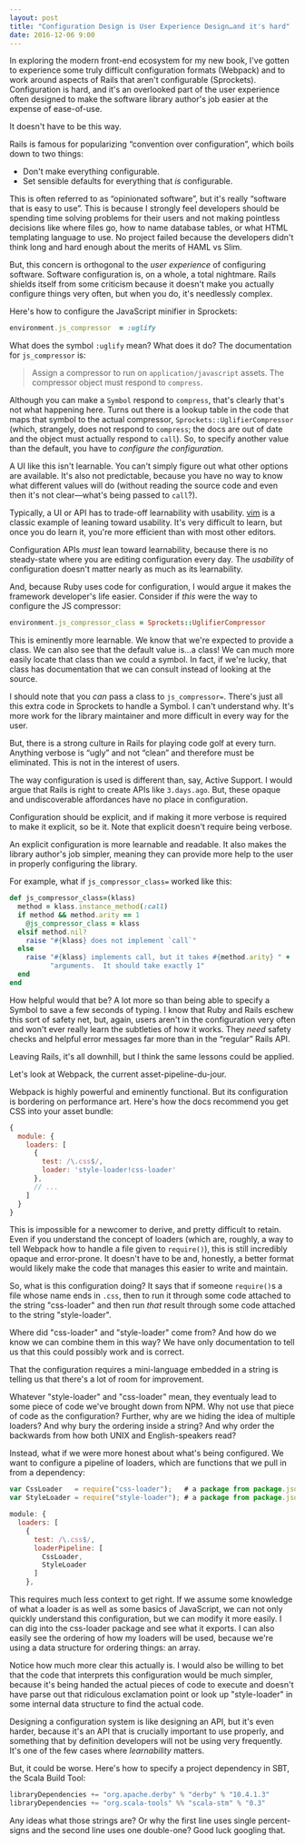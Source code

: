 ```yaml
---
layout: post
title: "Configuration Design is User Experience Design…and it's hard"
date: 2016-12-06 9:00
---
```


In exploring the modern front-end ecosystem for my new book, I've gotten to experience some truly difficult configuration formats (Webpack) and to work around aspects of Rails that aren't configurable (Sprockets).  Configuration is hard, and it's an overlooked part of the user experience often designed to make the software library author's job easier at the expense of ease-of-use.

It doesn't have to be this way.

<!-- more -->

Rails is famous for popularizing “convention over configuration”, which boils down to two things:

* Don't make everything configurable.
* Set sensible defaults for everything that *is* configurable.

This is often referred to as “opinionated software”, but it's really “software that is easy to use”.  This is because I strongly feel developers should be
spending time solving problems for their users and not making pointless decisions like where files go, how to name database tables, or what HTML templating language to use.  No project failed because the developers didn't think long and hard enough about the merits of HAML vs Slim.

But, this concern is orthogonal to the _user experience_ of configuring software.  Software configuration is, on a whole, a total nightmare.  Rails shields
itself from some criticism because it doesn't make you actually configure things very often, but when you do, it's needlessly complex.

Here's how to configure the JavaScript minifier in Sprockets:

```ruby
environment.js_compressor  = :uglify
```

What does the symbol `:uglify` mean?  What does it do?  The documentation for `js_compressor` is:

> Assign a compressor to run on `application/javascript` assets.  The compressor object must respond to `compress`.

Although you can make a `Symbol` respond to `compress`, that's clearly that's not what happening here. Turns out there is a lookup table in the code that maps
that symbol to the actual compressor, `Sprockets::UglifierCompressor` (which, strangely, does not respond to `compress`; the docs are out of date and the
object must actually respond to `call`).  So, to specify another value than the default, you have to _configure the configuration_.

A UI like this isn't learnable.  You can't simply figure out what other options are available.  It's also not predictable, because you have no way to know
what different values will do (without reading the source code and even then it's not clear—what's being passed to `call`?).

Typically, a UI or API has to trade-off learnability with usability.  [vim](http://naildrivin5.com/blog/2013/04/24/how-to-switch-to-vim.html) is a classic
example of leaning toward usability.  It's very difficult to learn, but once you do learn it, you're more efficient than with most other editors.

Configuration APIs *must* lean toward learnability, because there is no steady-state where you are editing configuration every day.  The _usability_ of
configuration doesn't matter nearly as much as its learnability.

And, because Ruby uses code for configuration, I would argue it makes the framework developer's life easier.  Consider if *this* were the way to configure the
JS compressor:

```ruby
environment.js_compressor_class = Sprockets::UglifierCompressor
```

This is eminently more learnable.  We know that we're expected to provide a class.  We can also see that the default value is…a class!  We can much more
easily locate that class than we could a symbol.  In fact, if we're lucky, that class has documentation that we can consult instead of looking at the source.

I should note that you *can* pass a class to `js_compressor=`.  There's just all this extra code in Sprockets to handle a Symbol.  I can't understand why.
It's more work for the library maintainer and more difficult in every way for the user.

But, there is a strong culture in Rails for playing code golf at every turn.  Anything verbose is “ugly” and not “clean” and therefore must be eliminated.
This is not in the interest of users.

The way configuration is used is different than, say, Active Support.  I would argue that Rails is right to create APIs like `3.days.ago`.  But, these opaque
and undiscoverable affordances have no place in configuration.

Configuration should be explicit, and if making it more verbose is required to make it explicit, so be it. Note that explicit doesn't require being verbose.

An explicit configuration is more learnable and readable.  It also makes the library author's job simpler, meaning they can provide more help to the user in
properly configuring the library.

For example, what if `js_compressor_class=` worked like this:

```ruby
def js_compressor_class=(klass)
  method = klass.instance_method(:call)
  if method && method.arity == 1
    @js_compressor_class = klass
  elsif method.nil?
    raise "#{klass} does not implement `call`"
  else
    raise "#{klass} implements call, but it takes #{method.arity} " +
          "arguments.  It should take exactly 1"
  end
end
```

How helpful would that be?  A lot more so than being able to specify a Symbol to save a few seconds of typing.  I know that Ruby and Rails eschew this sort
of safety net, but, again, users aren't in the configuration very often and won't ever really learn the subtleties of how it works.  They *need* safety checks and helpful error messages far more than in the “regular” Rails API.

Leaving Rails, it's all downhill, but I think the same lessons could be applied.

Let's look at Webpack, the current asset-pipeline-du-jour.

Webpack is highly powerful and eminently functional.  But its configuration is bordering on performance art.  Here's how the docs recommend you get CSS into
your asset bundle:

```javascript
{
  module: {
    loaders: [
      {
        test: /\.css$/,
        loader: 'style-loader!css-loader' 
      },
      // ...
    ]
  }
}
```

This is impossible for a newcomer to derive, and pretty difficult to retain.  Even if you understand the concept of loaders (which are, roughly, a way to
tell Webpack how to handle a file given to `require()`), this is still incredibly opaque and error-prone.  It doesn't have to be and, honestly, a
better format would likely make the code that manages this easier to write and maintain.

So, what is this configuration doing?  It says that if someone `require()`s a file whose name ends in `.css`, then to run it through some code attached to the string
"css-loader" and then run *that* result through some code attached to the string "style-loader".

Where did "css-loader" and "style-loader" come from?  And how do we know we can combine them in this way?  We have only documentation to tell us that this
could possibly work and is correct.

That the configuration requires a mini-language embedded in a string is telling us that there's a lot of room for improvement.

Whatever "style-loader" and "css-loader" mean, they eventualy lead to some piece of code we've brought down from NPM.  Why not use that piece of code as the
configuration?  Further, why are we hiding the idea of multiple loaders?  And why bury the ordering inside a string?  And why order the backwards from how
both UNIX and English-speakers read?

Instead, what if we were more honest about what's being configured.  We want to configure a pipeline of loaders, which are functions that we pull in from a
dependency:

```javascript
var CssLoader   = require("css-loader");   # a package from package.json
var StyleLoader = require("style-loader"); # a package from package.json

module: {
  loaders: [
    {
      test: /\.css$/,
      loaderPipeline: [
        CssLoader,
        StyleLoader
      ]
    },
```

This requires much less context to get right.  If we assume some knowledge of what a loader is as well as some basics of JavaScript, we can not only quickly
understand this configuration, but we can modify it more easily.  I can dig into the css-loader package and see what it exports.  I can also easily see the
ordering of how my loaders will be used, because we're using a data structure for ordering things: an array.

Notice how much more clear this actually is.  I would also be willing to bet that the code that interprets this configuration would be much simpler,
because it's being handed the actual pieces of code to execute and doesn't have parse out that ridiculous exclamation point or look up "style-loader" in
some internal data structure to find the actual code.

Designing a configuration system is like designing an API, but it's even harder, because it's an API that is crucially important to use properly, and
something that by definition developers will not be using very frequently.  It's one of the few cases where _learnability_ matters.

But, it could be worse.  Here's how to specify a project dependency in SBT, the Scala Build Tool:

```scala
libraryDependencies += "org.apache.derby" % "derby" % "10.4.1.3"
libraryDependencies += "org.scala-tools" %% "scala-stm" % "0.3"
```

Any ideas what those strings are?  Or why the first line uses single percent-signs and the second line uses one double-one?  Good luck googling that.
